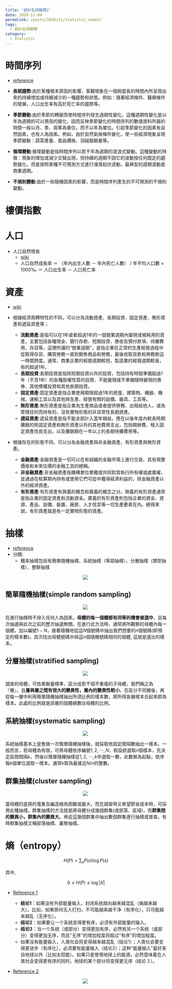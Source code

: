 ```yaml
---
title: '統計名詞解釋2'
date: 2020-11-04
permalink: /posts/2020/11/statistic_name2/
tags:
  - 統計名詞解釋
category:
  - Statistic
---
```


# 時間序列
- [reference](https://kknews.cc/education/39zyp2o.html)
- **長期趨勢**:由於某種根本原因的影響，客觀現象在一個相當長的時間內所呈現出來的持續增加或持續減少的一種趨勢和狀態。例如：隨著經濟條件、醫療條件的發展，人口出生率有高於死亡率的趨勢等。

- **季節變動**:由於季節的轉變而使時間序列發生週期性變化。這種週期性變化是以年為週期的可以預見的變化，因而反映季節變化的時間序列的數值資料所屬的時間一般以月、季、周等為單位，而不以年為單位。引起季節變化的因素有自然因素，也有人為因素。例如，由於自然氣候條件變化，使一些經濟現象呈現季節變動：蔬菜產量、食品價格、羽絨服銷量等。

- **循環變動**:循環變動是指時間序列以若干年為週期的波浪式變動。這種變動的特徵：現象的增加或減少交替出現，但持續的週期不因它的波動按任何既定的趨勢變化，而是按照某種不可預測方式進行漲落起伏波動，最典型的週期波動是商業週期。

- **不規則變動**:由於一些隨機因素的影響，而是時間序列產生的不可預測的不規則變動。

 
# 樓價指數

# 人口

- 人口自然增長
  - [wiki](https://zh.wikipedia.org/wiki/%E4%BA%BA%E5%8F%A3%E8%87%AA%E7%84%B6%E5%A2%9E%E9%95%BF%E7%8E%87)
  - 人口自然成長率 ＝ （年內出生人數 － 年內死亡人數） / 年平均人口數 × 1000‰ ＝ 人口出生率 － 人口死亡率

# 資產
- [wiki](https://wiki.mbalib.com/zh-tw/%E8%B5%84%E4%BA%A7)
- 根據經濟周轉特性的不同，可以分為流動資產、長期投資、固定資產、無形資產和遞延資產等；
  - **流動資產**:是指可以在1年或者超過1年的一個營業週期內變現或被耗用的資產，主要包括各種現金、銀行存款、短期投資、應收及預付款項、待攤費用、存貨等。這裡所講的“營業週期”，是指企業在正常的生產經營過程中從取得存貨、購買勞務一直到銷售商品和勞務，最後收取貨款和勞務款這一時間跨度。通常，商業企業的經營週期較短，製造業的經營週期較長，有的超過1年。
  - **長期投資**:長期投資是指除短期投資以外的投資，包括持有時間準備超過1年（不含1年）的各種股權性質的投資、不能變現或不準備隨時變現的債券、其他債權投資和其他長期投資。
  - **固定資產**:固定資產是指企業使用期限超過1年的房屋、建築物、機器、機械、運輸工具以及其他與生產、經營有關的設備、器具、工具等。
  - **無形資產**:無形資產是指企業為生產商品或者提供勞務、出租給他人，或為管理目的而持有的，沒有實物形態的非貨幣性長期資產。
  - **遞延資產**:遞延資產是指不能全部計入當年損益，應在以後年度內較長時期攤銷的除固定資產和無形資產以外的其他費用支出，包括開辦費、租入固定資產改良支出，以及攤銷期在一年以上的長期待攤費用等。

- 根據存在的形態不同，可以分為金融資產與非金融資產，有形資產與無形資產。
  - **金融資產**:金融資產是一切可以在有組織的金融市場上進行交易、具有現實價格和未來估價的金融工具的總稱。
  - **非金融資產**:非金融資產指機構單位單獨或共同對其執行所有權或處置權，並通過在核算期內持有或使用它們可從中獲得經濟利益的，除金融資產以外的經濟資產。
  - **有形資產**:有形資產有狹義的概念和廣義的概念之分。狹義的有形資產通常是指企業的固定資產和流動資金。廣義的有形資產則包括企業的資金、資源、產品、設備、裝置、廠房、人才信息等一切生產要素在內。總得來說，有形資產就是有一定實物形態的資產。

# 抽樣
- [reference](https://zh.wikipedia.org/wiki/%E6%8A%BD%E6%A8%A3)
- 分類:
  - 概率抽樣包括有簡單隨機抽樣、系統抽樣（等距抽樣）、分層抽樣（類型抽樣）、整群抽樣
<div style="text-align:center ;width:500px;" id="image1"><img src="/images/stat/ns8q7pr6pn3243878n7r4snq41rn0372.jpg" /></div>	

## 簡單隨機抽樣(simple random sampling)
<div style="text-align:center;width:500px;" id="image2"><img src="/images/stat/Simple_random_sampling.png" /></div>

在進行抽樣時不摻入任何人為因素。**母體的每一個體都有同等的機會被選中**，且每次抽選與此次之前的歷次抽選無關。在進行此方法時，通常將所觀察的母體內每一個體，加以編號$1-N$，接著隨機地從這$N$個號碼中抽出我們想要的$n$個號碼(即預定的樣本數)。其次找出母體號碼中與這$n$個隨機號碼相同的個體, 這就是選出的樣本。

## 分層抽樣(stratified sampling)
<div style="text-align:center;width:500px;" id="image3"><img src="/images/stat/Stratified_sampling.png" /></div>	

調查的母體，可依某衡量標準，區分成若干個不重複的子母體，我們稱之為『層』，且**層與層之間有很大的變異性，層內的變異性較小**。在區分不同層後，再從每一層中利用簡單隨機抽樣抽出所須比例的樣本數，將所得各層樣本合起來即為樣本。此處的比例就是該層的個體總數佔母體的比例。

## 系統抽樣(systematic sampling)
<div style="text-align:center;width:500px;" id="image4"><img src="/images/stat/Systematic_sampling.png" /></div>	

系統抽樣基本上是隻做一次簡單隨機抽樣後，就採取依固定間隔數抽出一樣本。一般而言，若母體為有限，可將母體依序編號$1,2,\cdots,N$，假設欲選取$n$個樣本，先決定區間間隔$k$，然後以簡單隨機抽樣從$1,2,\cdots,k$中選取一數，此數做為起點，依序每$k$個單位選取一樣本。通常k取為最接近$N/n$的整數。

## 群集抽樣(cluster sampling)
<div style="text-align:center;width:500px;" id="image5"><img src="/images/stat/muestreo_por_conglomerados.webp" /></div>	

當母體的底冊的蒐集及編造極為困難或龐大，而在調查時又希望節省成本時，可採用此種抽樣。群集抽樣的方法就是將母體分成幾個群集(或部落、區域)，而**群集間的變異小，群集內的變異大**。再從這幾個群集中抽出數個群集進行抽樣或普查。有時群集抽樣又稱部落抽樣、叢聚抽樣。

# 熵（entropy）

$$H(P)=\sum_x P(x) \log P(x)$$

其中, 

$$
0\leq H(P) \leq \log \vert X \vert
$$

- [Reference 1](http://www.ruanyifeng.com/blog/2013/04/entropy.html)
  - **结论1**：如果没有外部能量输入，封闭系统趋向越来越混乱（熵越来越大）。比如，如果房间无人打扫，不可能越来越干净（有序化），只可能越来越乱（无序化）。
  - **结论2**：如果要让一个系统变得更有序，必须有外部能量的输入。
  - **结论3**：当一个系统（或部分）变得更加有序，必然有另一个系统（或部分）变得更加无序，而且"无序"的增加程度将超过"有序"的增加程度。
  - 如果没有能量输入，人类社会将变得越来越混乱（结论1）；人类社会要变得更进步（有序化），必须要有能量输入（结论2）；这种"能量输入"最好来自地球以外（比如太阳能）。如果只是使用地球上的能源，必然意味着在人类社会变得更有序的同时，地球的某个部分将变得更无序（结论３）。
  
- [Reference 2](https://www.lib.must.edu.tw/catalogs/mhj/doc/MJ031013.pdf)

<div style="text-align:center;width:500px;" id="image6"><img src="/images/stat/entropy.png" /></div>	